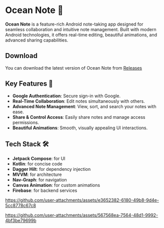 # Ocean Note 🌊

**Ocean Note** is a feature-rich Android note-taking app designed for seamless collaboration and intuitive note management. Built with modern Android technologies, it offers real-time editing, beautiful animations, and advanced sharing capabilities.

## Download
You can download the latest version of Ocean Note from [Releases](https://github.com/AMAN-MAHTO/NoteApp/releases/)


## Key Features 🚀

- **Google Authentication**: Secure sign-in with Google.
- **Real-Time Collaboration**: Edit notes simultaneously with others.
- **Advanced Note Management**: View, sort, and search your notes with ease.
- **Share & Control Access**: Easily share notes and manage access permissions.
- **Beautiful Animations**: Smooth, visually appealing UI interactions.

## Tech Stack 🛠️

- **Jetpack Compose**: for UI
- **Kotlin**: for concise code
- **Dagger Hilt**: for dependency injection
- **MVVM**: for architecture
- **Nav-Graph**: for navigation
- **Canvas Animation**: for custom animations
- **Firebase**: for backend services


https://github.com/user-attachments/assets/e3652382-6180-49b8-9d4e-5cc8778c67c8



https://github.com/user-attachments/assets/567568ea-7564-48d1-9992-4bf3be79699b

